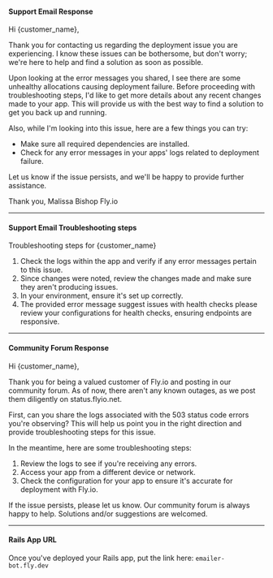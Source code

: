 #### Support Email Response

Hi {customer_name},

Thank you for contacting us regarding the deployment issue you are experiencing. I know these issues can be bothersome, but don't worry; we're here to help and find a solution as soon as possible.

Upon looking at the error messages you shared, I see there are some unhealthy allocations causing deployment failure. Before proceeding with troubleshooting steps, I'd like to get more details about any recent changes made to your app. This will provide us with the best way to find a solution to get you back up and running.

Also, while I'm looking into this issue, here are a few things you can try:

- Make sure all required dependencies are installed.
- Check for any error messages in your apps' logs related to deployment failure.

Let us know if the issue persists, and we'll be happy to provide further assistance. 

Thank you,
Malissa Bishop
Fly.io

---

#### Support Email Troubleshooting steps

Troubleshooting steps for {customer_name}

1. Check the logs within the app and verify if any error messages pertain to this issue.
2. Since changes were noted, review the changes made and make sure they aren't producing issues.
3. In your environment, ensure it's set up correctly.
4. The provided error message suggest issues with health checks please review your configurations for health checks, ensuring endpoints are responsive.

---

#### Community Forum Response

Hi {customer_name},

Thank you for being a valued customer of Fly.io and posting in our community forum. As of now, there aren't any known outages, as we post them diligently on status.flyio.net.

First, can you share the logs associated with the 503 status code errors you're observing? This will help us point you in the right direction and provide troubleshooting steps for this issue.

In the meantime, here are some troubleshooting steps:

1. Review the logs to see if you're receiving any errors.
2. Access your app from a different device or network.
3. Check the configuration for your app to ensure it's accurate for deployment with Fly.io.

If the issue persists, please let us know. Our community forum is always happy to help. Solutions and/or suggestions are welcomed.

---

#### Rails App URL

Once you've deployed your Rails app, put the link here: `emailer-bot.fly.dev`